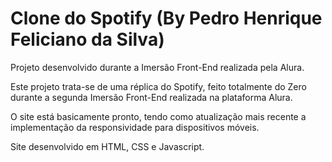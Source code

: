 # Clone do Spotify (By Pedro Henrique Feliciano da Silva)

Projeto desenvolvido durante a Imersão Front-End realizada pela Alura.

Este projeto trata-se de uma réplica do Spotify, feito totalmente do Zero durante a segunda Imersão Front-End realizada na plataforma Alura.

O site está basicamente pronto, tendo como atualização mais recente a implementação da responsividade para dispositivos móveis.

Site desenvolvido em HTML, CSS e Javascript.
